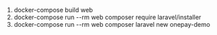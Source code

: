 1. docker-compose build web
2. docker-compose run --rm web composer require laravel/installer
3. docker-compose run --rm web composer laravel new onepay-demo